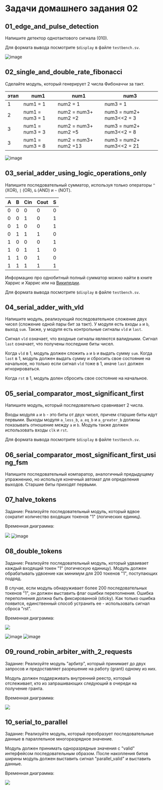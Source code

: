 # Задачи домашнего задания 02

## 01_edge_and_pulse_detection

Напишите детектор однотактового сигнала (010).

Для формата вывода посмотрите
`$display` в файле `testbench.sv`.

![image](https://github.com/user-attachments/assets/b863bbe3-7da0-4523-a163-36ba5cb41e4d)

## 02_single_and_double_rate_fibonacci

Сделайте модуль, который генерирует 2 числа Фибоначчи за такт.

|этап  |num1             | num1                  | num3        |
|------|-----------------|-----------------------|-------------|
|1     | num1 = 1        |     num2 = 1          | num3  = 1   |
|2     |num1 = num3 = 1  |   num2 = num3+ num2 =2| num3 = num2+ num3<<2 = 3|
|3     | num1 = num3 = 3 |   num2 = num3+ num2 =5| num3 = num2+ num3<<2 = 8|
|3     | num1 = num3 = 8 |   num2 = num3+ num2 =13| num3 = num2+ num3<<2 = 21|


![image](https://github.com/user-attachments/assets/8f801461-2983-495d-b923-7adae95757b7)



## 03_serial_adder_using_logic_operations_only

Напишите последовательный сумматор, используя только операторы `^` (XOR), `|` (OR),
`&` (AND) и `~` (NOT).


|A|	B|	Cin |Cout	 |S|
|-|--|------|------|-|
|0|	0|	0	|0	     |0|
|0|	0|	1	|0	     |1|
|0|	1|	0	|0	     |1|
|0|	1|	1	|1	     |0|
|1|	0|	0	|0	     |1|
|1|	0|	1	|1	     |0|
|1|	1|	0	|1	     |0|
|1|	1|	1	|1	     |1|


Информацию про однобитный полный сумматор можно найти в книге Харрис и Харрис
или на [Википедии](https://en.wikipedia.org/wiki/Adder_(electronics)#Full_adder).

Для формата вывода посмотрите
`$display` в файле `testbench.sv`.

## 04_serial_adder_with_vld

Напишите модуль, реализующий последовательное сложение двух чисел (сложение
одной пары бит за такт). У модуля есть входы `a` и `b`, выход `sum`.
Также, у модуля есть контрольные сигналы `vld` и `last`.

Сигнал `vld` означает, что входные сигналы являются валидными. Сигнал `last`
означает, что получены последние биты чисел.

Когда `vld` в 1, модуль должен сложить `a` и `b` и выдать сумму `sum`.
Когда `last` в 1, модуль должен выдать сумму и сбросить свое состояние на
начальное, но только если сигнал `vld` тоже в 1, иначе `last` должен игнорироваться.

Когда `rst` в 1, модуль долен сбросить свое состояние на начальное.

## 05_serial_comparator_most_significant_first

Напишите модуль, который последовательно сравнивает 2 числа.

Входы модуля `a` и `b` - это биты от двух чисел, причем старшие биты идут первыми.
Выходы модуля `a_less_b`, `a_eq_b` и `a_greater_b` должны показывать отношение между
`a` и `b`.
Модуль также должен использовать входы `clk` и `rst`.

Для формата вывода посмотрите
`$display` в файле `testbench.sv`.

## 06_serial_comparator_most_significant_first_using_fsm

Напишите последовательный компаратор, аналогичный предыдущему упражнению, но
используя конечный автомат для определения выходов.
Старшие биты приходят первыми.


## 07_halve_tokens

Задание:
Реализуйте последовательный модуль, который вдвое сократит количество входящих токенов "1" (логических единиц).

Временная диаграмма:

![](../doc/homework2/02_07_01_halve_tokens.png)
![image](https://github.com/user-attachments/assets/2c348b55-8502-493c-a9f5-0322e7c4aea4)

## 08_double_tokens

Задание:
Реализуйте последовательный модуль, который удваивает каждый входящий токен "1" (логическую единицу).
Модуль должен обрабатывать удвоение как минимум для 200 токенов "1", поступающих подряд.

В случае, если модуль обнаруживает более 200 последовательных токенов "1", он должен выставить
флаг ошибки переполнения. Ошибка переполнения должна быть фиксированной (sticky). Как только ошибка появится,
единственный способ устранить ее - использовать сигнал сброса "rst".

Временная диаграмма:

![](../doc/homework2/02_08_01_double_tokens.png)


![image](https://github.com/user-attachments/assets/9009e4cb-d715-4b73-872a-8ba146b0e2c3)
![image](https://github.com/user-attachments/assets/17ab8a6f-6ba5-4db0-a07b-69f110726283)


## 09_round_robin_arbiter_with_2_requests

Задание:
Реализуйте модуль "арбитр", который принимает до двух запросов
и предоставляет разрешение на работу (grant) одному из них.

Модуль должен поддерживать внутренний реестр, который отслеживает,
кто из запрашивающих следующий в очереди на получение гранта.

Временная диаграмма:

![](../doc/homework2/02_09_01_rr_arbiter_2_req.png)

## 10_serial_to_parallel

Задание:
Реализуйте модуль, который преобразует последовательные данные
в параллельное многоразрядное значение.

Модуль должен принимать одноразрядные значения с "valid" интерфейсом последовательным образом.
После накопления битов ширины модуль должен выставить сигнал "parallel_valid"
и выставить данные.

Временная диаграмма:

![](../doc/homework2/02_10_01_serial_to_parallel.png)
